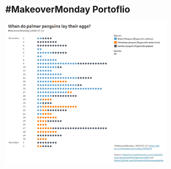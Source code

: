 # #MakeoverMonday Portoflio

![Timing of Palmer Penguin Egg Laying](https://github.com/bbgatch/makeover-monday/blob/master/2020-07-13/penguin-eggs.png)
